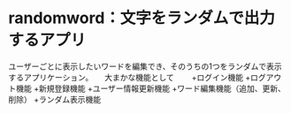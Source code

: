 # randomword：文字をランダムで出力するアプリ
ユーザーごとに表示したいワードを編集でき、そのうちの1つをランダムで表示するアプリケーション。　　大まかな機能として　　
+ログイン機能
+ログアウト機能
+新規登録機能
+ユーザー情報更新機能
+ワード編集機能（追加、更新、削除）
+ランダム表示機能
